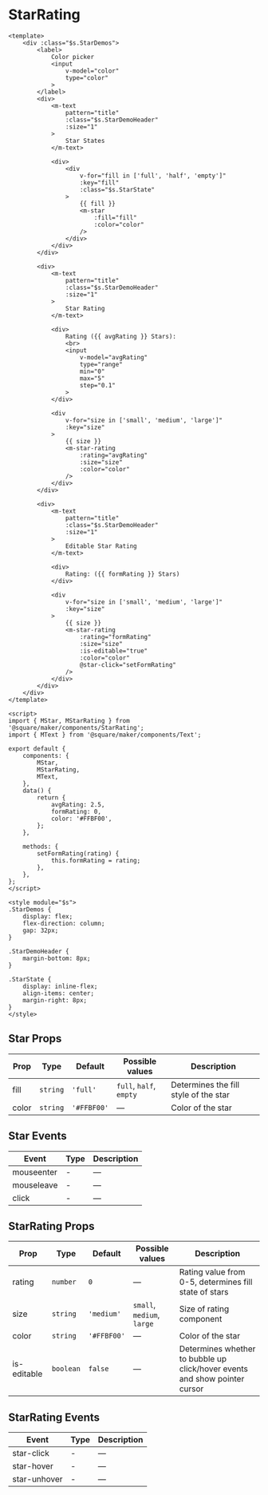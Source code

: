 # StarRating

```vue
<template>
	<div :class="$s.StarDemos">
		<label>
			Color picker
			<input
				v-model="color"
				type="color"
			>
		</label>
		<div>
			<m-text
				pattern="title"
				:class="$s.StarDemoHeader"
				:size="1"
			>
				Star States
			</m-text>

			<div>
				<div
					v-for="fill in ['full', 'half', 'empty']"
					:key="fill"
					:class="$s.StarState"
				>
					{{ fill }}
					<m-star
						:fill="fill"
						:color="color"
					/>
				</div>
			</div>
		</div>

		<div>
			<m-text
				pattern="title"
				:class="$s.StarDemoHeader"
				:size="1"
			>
				Star Rating
			</m-text>

			<div>
				Rating ({{ avgRating }} Stars):
				<br>
				<input
					v-model="avgRating"
					type="range"
					min="0"
					max="5"
					step="0.1"
				>
			</div>

			<div
				v-for="size in ['small', 'medium', 'large']"
				:key="size"
			>
				{{ size }}
				<m-star-rating
					:rating="avgRating"
					:size="size"
					:color="color"
				/>
			</div>
		</div>

		<div>
			<m-text
				pattern="title"
				:class="$s.StarDemoHeader"
				:size="1"
			>
				Editable Star Rating
			</m-text>

			<div>
				Rating: ({{ formRating }} Stars)
			</div>

			<div
				v-for="size in ['small', 'medium', 'large']"
				:key="size"
			>
				{{ size }}
				<m-star-rating
					:rating="formRating"
					:size="size"
					:is-editable="true"
					:color="color"
					@star-click="setFormRating"
				/>
			</div>
		</div>
	</div>
</template>

<script>
import { MStar, MStarRating } from '@square/maker/components/StarRating';
import { MText } from '@square/maker/components/Text';

export default {
	components: {
		MStar,
		MStarRating,
		MText,
	},
	data() {
		return {
			avgRating: 2.5,
			formRating: 0,
			color: '#FFBF00',
		};
	},

	methods: {
		setFormRating(rating) {
			this.formRating = rating;
		},
	},
};
</script>

<style module="$s">
.StarDemos {
	display: flex;
	flex-direction: column;
	gap: 32px;
}

.StarDemoHeader {
	margin-bottom: 8px;
}

.StarState {
	display: inline-flex;
	align-items: center;
	margin-right: 8px;
}
</style>
```

<!-- api-tables:start -->
## Star Props

| Prop  | Type     | Default     | Possible values         | Description                           |
| ----- | -------- | ----------- | ----------------------- | ------------------------------------- |
| fill  | `string` | `'full'`    | `full`, `half`, `empty` | Determines the fill style of the star |
| color | `string` | `'#FFBF00'` | —                       | Color of the star                     |


## Star Events

| Event      | Type | Description |
| ---------- | ---- | ----------- |
| mouseenter | -    | —           |
| mouseleave | -    | —           |
| click      | -    | —           |


## StarRating Props

| Prop        | Type      | Default     | Possible values            | Description                                                                |
| ----------- | --------- | ----------- | -------------------------- | -------------------------------------------------------------------------- |
| rating      | `number`  | `0`         | —                          | Rating value from 0-5, determines fill state of stars                      |
| size        | `string`  | `'medium'`  | `small`, `medium`, `large` | Size of rating component                                                   |
| color       | `string`  | `'#FFBF00'` | —                          | Color of the star                                                          |
| is-editable | `boolean` | `false`     | —                          | Determines whether to bubble up click/hover events and show pointer cursor |


## StarRating Events

| Event        | Type | Description |
| ------------ | ---- | ----------- |
| star-click   | -    | —           |
| star-hover   | -    | —           |
| star-unhover | -    | —           |
<!-- api-tables:end -->
